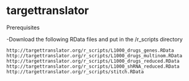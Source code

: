 # targettranslator

Prerequisites

  -Download the following RData files and put in the /r_scripts directory
   
    http://targettranslator.org/r_scripts/L1000_drugs_genes.RData
    http://targettranslator.org/r_scripts/L1000_drugs_multinom.RData
    http://targettranslator.org/r_scripts/L1000_drugs_reduced.RData
    http://targettranslator.org/r_scripts/L1000_shRNA_reduced.RData
    http://targettranslator.org/r_scripts/stitch.RData
